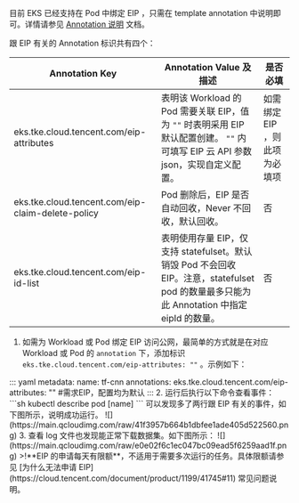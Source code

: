 
目前 EKS 已经支持在 Pod 中绑定 EIP ，只需在 template annotation 中说明即可。详情请参见 [Annotation 说明](https://cloud.tencent.com/document/product/457/44173) 文档。

跟 EIP 有关的 Annotation 标识共有四个：

| Annotation Key                                      | Annotation Value 及描述                                      | 是否必填                      |
| --------------------------------------------------- | ------------------------------------------------------------ | ----------------------------- |
|  eks.tke.cloud.tencent.com/eip-attributes           | 表明该 Workload 的 Pod 需要关联 EIP，值为 `""` 时表明采用 EIP 默认配置创建。  `""` 内可填写 EIP 云 API 参数 json，实现自定义配置。  | 如需绑定 EIP ，则此项为必填项 |
|  eks.tke.cloud.tencent.com/eip-claim-delete-policy  | Pod 删除后，EIP 是否自动回收，Never 不回收，默认回收。           | 否                            |
|  eks.tke.cloud.tencent.com/eip-id-list              | 表明使用存量 EIP，仅支持 statefulset。默认销毁 Pod 不会回收 EIP。注意，statefulset pod 的数量最多只能为此 Annotation 中指定 eipId 的数量。  | 否                            |

1. 如需为 Workload 或 Pod 绑定 EIP 访问公网，最简单的方式就是在对应 Workload 或 Pod 的 `annotation` 下，添加标识 `eks.tke.cloud.tencent.com/eip-attributes: ""` 。示例如下：
<dx-codeblock>
:::  yaml
metadata:
  name: tf-cnn
  annotations: 
    eks.tke.cloud.tencent.com/eip-attributes: ""  #需求EIP，配置均为默认
:::
</dx-codeblock>
2. 运行后执行以下命令查看事件：
```sh
kubectl describe pod [name]
```
可以发现多了两行跟 EIP 有关的事件，如下图所示，说明成功运行。
![](https://main.qcloudimg.com/raw/41f3957b664b1dbfee1ade405d522560.png)
3. 查看 log 文件也发现能正常下载数据集。如下图所示：
![](https://main.qcloudimg.com/raw/e0e02f6c1ec047bc09ead5f6259aad1f.png)
>!**EIP 的申请每天有限额**，不适用于需要多次运行的任务。具体限额请参见 [为什么无法申请 EIP](https://cloud.tencent.com/document/product/1199/41745#11) 常见问题说明。
